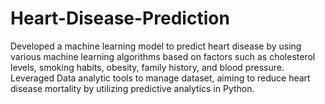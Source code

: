 # Heart-Disease-Prediction
Developed a machine learning model to predict heart disease by using various machine learning algorithms based on factors such as cholesterol levels, smoking habits, obesity, family history, and blood pressure. Leveraged Data analytic tools to manage dataset, aiming to reduce heart disease mortality by utilizing predictive analytics in Python.
